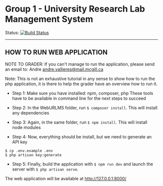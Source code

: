 # Group 1 - University Research Lab Management System

Status:
[![Build Status](https://travis-ci.com/ECSE321-Fall2017/P1.svg?token=t5kUxHm2St2Da9kDdoZM&branch=master)](https://travis-ci.com/ECSE321-Fall2017/P1)

----------------------------------
HOW TO RUN WEB APPLICATION
----------------------------------

NOTE TO GRADER: If you can't manage to run the application, please send an email to:
	Andre	andre.vallieres@mail.mcgill.ca

Note: This is not an exhaustive tutorial in any sense to show how to run the php application, it is there to help the grader have an overview how to run it.

* Step 1: 
Make sure you have installed: npm, composer, php
These tools have to be available in command line for the next steps to succeed

* Step 2: 
In the WebURLMS folder, run
```$ composer install```.
This will install any dependencies

* Step 3: 
Again, in the same folder, run
```$ npm install```.
This will install node modules

* Step 4:
Now, everything should be install, but we need to generate an API key
``` 
$ cp .env.example .env
$ php artisan key:generate 
```
 
* Step 5:
Finally, build the application with
```$ npm run dev```
and launch the server with
```$ php artisan serve```.

The web application will be available at http://127.0.0.1:8000/
